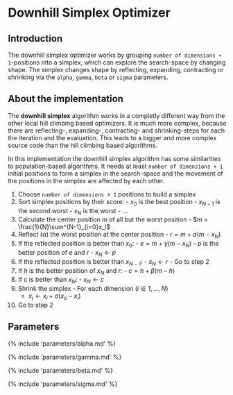 # Downhill Simplex Optimizer


## Introduction

The downhill simplex optimizer works by grouping `number of dimensions + 1`-positions into a simplex, which can explore the search-space by changing shape.
The simplex changes shape by reflecting, expanding, contracting or shrinking via
the `alpha`, `gamma`, `beta` or `sigma` parameters.



## About the implementation

The **downhill simplex** algorithm works in a completly different way from the other local
hill climbing based optimizers. It is much more complex, because there are 
reflecting-, expanding-, contracting- and shrinking-steps for each the iteration and the evaluation. This leads to a bigger and more complex source code than the hill climbing based algorithms.

In this implementation the downhill simplex algorithm has some similarities to population-based algorithms. It needs at least `number of dimensions + 1` initial positions to form a simplex in the search-space and the movement of the positions in the simplex are affected by each other.


  1. Choose `number of dimensions + 1` positions to build a simplex
  2. Sort simplex positions by their score:
    - $x_0$ is the best position
    - $x_{N-1}$ is the second worst
    - $x_N$ is the worst
    - ...
  3. Calculate the center position $m$ of all but the worst position
    - $m = \frac{1}{N}\sum^{N-1}_{i=0}x_i$
  4. Reflect ($\alpha$) the worst position at the center position
    - $r = m + \alpha (m - x_N)$
  5. If the reflected position is better than $x_0$:
    - $e=m+\gamma(m-x_N)$
    - $p$ is the better position of $e$ and $r$
    - $x_N \leftarrow p$
  6. If the reflected position is better than $x_{N-1}$:
    - $x_N \leftarrow r$
    - Go to step 2
  7. If $h$ is the better position of $x_N$ and $r$:
    - $c=h+\beta(m-h)$
  8. If c is better than $x_N$:
    - $x_N \leftarrow c$
  9.  Shrink the simplex
    - For each dimension $(i \in {1, ..., N})$
      - $x_i \leftarrow x_i + \sigma(x_o - x_i)$
  10. Go to step 2



## Parameters

{% include 'parameters/alpha.md' %}

{% include 'parameters/gamma.md' %}

{% include 'parameters/beta.md' %}

{% include 'parameters/sigma.md' %}

